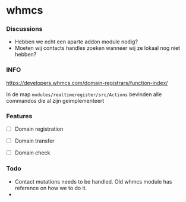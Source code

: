 # whmcs

### Discussions

- Hebben we echt een aparte addon module nodig?
- Moeten wij contacts handles zoeken wanneer wij ze lokaal nog niet hebben?

### INFO
https://developers.whmcs.com/domain-registrars/function-index/

In de map `modules/realtimeregister/src/Actions` bevinden alle commandos die al zijn geimplementeert 



### Features
- [ ] Domain registration
- [ ] Domain transfer
- [ ] Domain check


### Todo
- Contact mutations needs to be handled. Old whmcs module has reference on how we to do it.
- 
